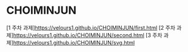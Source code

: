 # CHOIMINJUN
[1 주차 과제]https://velours1.github.io/CHOIMINJUN/first.html
[2 주차 과제]https://velours1.github.io/CHOIMINJUN/second.html
[3 주차 과제]https://velours1.github.io/CHOIMINJUN/svg.html
